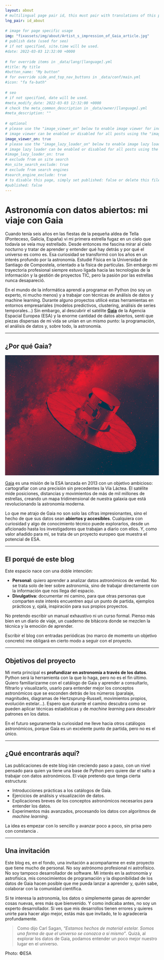 ```yaml
---
layout: about
# multilingual page pair id, this must pair with translations of this page. (This name must be unique)
lng_pair: id_about

# image for page specific usage
img: "fixassets/img/about/Artist_s_impression_of_Gaia_article.jpg"
# publish date (used for seo)
# if not specified, site.time will be used.
#date: 2022-03-03 12:32:00 +0000

# for override items in _data/lang/[language].yml
#title: My title
#button_name: "My button"
# for override side_and_top_nav_buttons in _data/conf/main.yml
#icon: "fa fa-bath"

# seo
# if not specified, date will be used.
#meta_modify_date: 2022-03-03 12:32:00 +0000
# check the meta_common_description in _data/owner/[language].yml
#meta_description: ""

# optional
# please use the "image_viewer_on" below to enable image viewer for individual pages or posts (_posts/ or [language]/_posts folders).
# image viewer can be enabled or disabled for all posts using the "image_viewer_posts: true" setting in _data/conf/main.yml.
image_viewer_on: true
# please use the "image_lazy_loader_on" below to enable image lazy loader for individual pages or posts (_posts/ or [language]/_posts folders).
# image lazy loader can be enabled or disabled for all posts using the "image_lazy_loader_posts: true" setting in _data/conf/main.yml.
#image_lazy_loader_on: true
# exclude from on site search
#on_site_search_exclude: true
# exclude from search engines
#search_engine_exclude: true
# to disable this page, simply set published: false or delete this file
#published: false
---
```


# Astronomía con datos abiertos: mi viaje con Gaia  

Cuando tenía seis años en las fiestas de la pequeña aldea de Tella (Ponteceso, Galicia, España) vi mi primera estrella fugaz en un cielo que todavía se veía muy estrellado. Desde entonces me fascina mirar al cielo nocturno y tratar de aprender y entender qué hay detrás y por qué el universo es como es. Esa curiosidad se transformó con los años en un interés profundo por la astronomía. Estudié Física en la Universidad de Santiago de Compostela, orientado a la física de partículas. Sin embargo mi trayectoria profesional siempre estuvo ligada hacia las tecnologías de la información y la gestión de proyectos TIC, pero la pasión por las estrellas nunca desapareció.

En el mundo de la informática aprendí a programar en Python (no soy un experto, ni mucho menos) y a trabajar con técnicas de análisis de datos y machine learning. Durante alguno proyectos utilicé estas herramientas en entornos empresariales (modelos predictivos, clustering, análisis de series temporales…) Sin embargo, al descubrir el satélite **[Gaia](https://www.esa.int/Science_Exploration/Space_Science/Gaia)** de la Agencia Espacial Europea (ESA) y la enorme cantidad de datos abiertos, sentí que piezas dispersas de mi vida se unían en un mismo punto: la programación, el análisis de datos y, sobre todo, la astronomía.  

---

## ¿Por qué Gaia?  

![Gaia](/assets/img/about/Gaia_pillars.jpg)

[Gaia](https://www.esa.int/Science_Exploration/Space_Science/Gaia) es una misión de la ESA lanzada en 2013 con un objetivo ambicioso: cartografiar con una precisión sin precedentes la Vía Láctea. El satélite mide posiciones, distancias y movimientos de más de mil millones de estrellas, creando un mapa tridimensional de nuestra galaxia que está revolucionando la astronomía moderna.  

Lo que me atrajo de Gaia no son solo las cifras impresionantes, sino el hecho de que sus datos sean **abiertos y accesibles**. Cualquiera con curiosidad y algo de conocimiento técnico puede explorarlos, desde un aficionado hasta los investigadores que trabajan a diario con ellos. Y, como valor añadido para mí, se trata de un proyecto europeo que muestra el potencial de ESA.

---

## El porqué de este blog  

Este espacio nace con una doble intención:  

- **Personal:** quiero aprender a analizar datos astronómicos de verdad. No se trata solo de leer sobre astronomía, sino de trabajar directamente con la información que nos llega del espacio.  
- **Divulgativa:** documentar mi camino, para que otras personas que comparten este interés encuentren aquí un punto de partida, ejemplos prácticos y, ojalá, inspiración para sus propios proyectos.  

No pretendo escribir un manual exhaustivo ni un curso formal. Pienso más bien en un diario de viaje, un cuaderno de bitácora donde se mezclen la técnica y la emoción de aprender.  

Escribir el blog con entradas periódicas (no marco de momento un objetivo concreto) me obligará en cierto modo a seguir con el proyecto.

---

## Objetivos del proyecto  

Mi meta principal es **profundizar en astronomía a través de los datos**. Python será la herramienta con la que lo haga, pero no es el fin último. Quiero familiarizarme con el catálogo de Gaia y aprender a consultarlo, filtrarlo y visualizarlo, usarlo para entender mejor los conceptos astronómicos que se esconden detrás de los números (paralaje, magnitudes, diagramas de Hertzsprung-Russell, movimientos propios, evolución estelar…). Espero que durante el camino descubra como se pueden aplicar técnicas estadísticas y de *machine learning* para descubrir patrones en los datos.

En el futuro seguramente la curiosidad me lleve hacia otros catálogos astronómicos, porque Gaia es un excelente punto de partida, pero no es el único. 

---

## ¿Qué encontrarás aquí?  

Las publicaciones de este blog irán creciendo paso a paso, con un nivel pensado para quien ya tiene una base de Python pero quiere dar el salto a trabajar con datos astronómicos. El viaje pretendo que tenga cierta estructura:  

- Introducciones prácticas a los catálogos de Gaia.  
- Ejercicios de análisis y visualización de datos.  
- Explicaciones breves de los conceptos astronómicos necesarios para entender los datos.  
- Experimentos más avanzados, procesando los datos con algoritmos de *machine learning*.  

La idea es empezar con lo sencillo y avanzar poco a poco, sin prisa pero con constancia . 

---

## Una invitación  

Este blog es, en el fondo, una invitación a acompañarme en este proyecto que tiene mucho de personal. No soy astrónomo profesional ni astrofísico. No soy tampoco desarrollador de software. Mi interés en la astronomía y astrofísica, mis conocimientos de programación y la disponibilidad de los datos de Gaia hacen posible que me pueda lanzar a aprender y, quién sabe, colaborar con la comunidad científica.

Si te interesa la astronomía, los datos o simplemente ganas de aprender cosas nuevas, eres más que bienvenido. Y como indicaba antes, no soy un experto desarrollador. Si ves que mis desarrollos tienen errores y quieres unirte para hacer algo mejor, estás más que invitado, te lo agradecería profundamente.

> Como dijo Carl Sagan, *“Estamos hechos de material estelar. Somos una forma de que el universo se conozca a sí mismo”*. Quizá, al explorar los datos de Gaia, podamos entender un poco mejor nuestro lugar en el universo.  

Photo: ©ESA